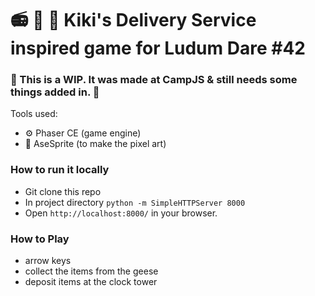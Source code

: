 # 📻 🥨 🎃 Kiki's Delivery Service inspired game for Ludum Dare #42 
### 🚧 This is a WIP. It was made at CampJS & still needs some things added in. 🚧

Tools used:

- ⚙️  Phaser CE (game engine)
- 🎨  AseSprite (to make the pixel art)

### How to run it locally
- Git clone this repo
- In project directory `python -m SimpleHTTPServer 8000`
- Open `http://localhost:8000/` in your browser.

### How to Play
- arrow keys 
- collect the items from the geese
- deposit items at the clock tower
